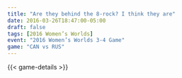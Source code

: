 ```yaml
---
title: "Are they behind the 8-rock? I think they are"
date: 2016-03-26T18:47:00-05:00
draft: false
tags: [2016 Women’s Worlds]
event: "2016 Women’s Worlds 3-4 Game"
game: "CAN vs RUS"
---
```

{{< game-details >}}
<!--more--> 